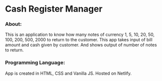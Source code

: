 # Cash Register Manager

### About:

This is an application to know how many notes of currency 1, 5, 10, 20, 50, 100, 200, 500, 2000 to return to the customer.
This app takes input of bill amount and cash given by customer. And shows output of number of notes to return.

### Programming Language:

App is created in HTML, CSS and Vanilla JS. Hosted on Netlify.
